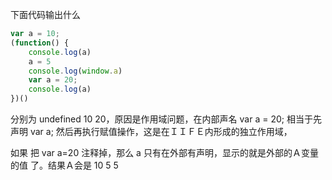 下面代码输出什么

```js
var a = 10;
(function() {
    console.log(a)
    a = 5
    console.log(window.a)
    var a = 20;
    console.log(a)
})()
```

分别为 undefined 10 20，原因是作用域问题，在内部声名 var a = 20; 
相当于先声明 var a; 然后再执行赋值操作，这是在ＩＩＦＥ内形成的独立作用域，

如果 把 var a=20 注释掉，那么 a 只有在外部有声明，显示的就是外部的Ａ变量的值 了。结果Ａ会是 10 5 5
